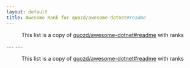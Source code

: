 ```yaml
---
layout: default
title: Awesome Rank for quozd/awesome-dotnet#readme
---
```


<p align="center">
	This list is a copy of <a href="https://github.com/quozd/awesome-dotnet#readme">quozd/awesome-dotnet#readme</a> with ranks
</p>
---
---
<p align="center">
	This list is a copy of <a href="https://github.com/quozd/awesome-dotnet#readme">quozd/awesome-dotnet#readme</a> with ranks
</p>
